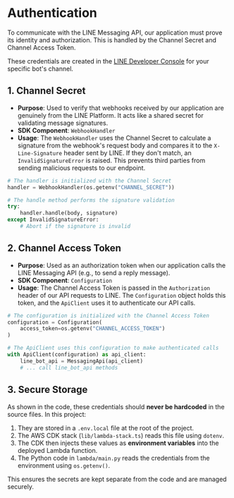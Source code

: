 # Authentication

To communicate with the LINE Messaging API, our application must prove its identity and authorization. This is handled by the Channel Secret and Channel Access Token.

These credentials are created in the [LINE Developer Console](https://developers.line.biz/console/) for your specific bot's channel.

## 1. Channel Secret

- **Purpose**: Used to verify that webhooks received by our application are genuinely from the LINE Platform. It acts like a shared secret for validating message signatures.
- **SDK Component**: `WebhookHandler`
- **Usage**: The `WebhookHandler` uses the Channel Secret to calculate a signature from the webhook's request body and compares it to the `X-Line-Signature` header sent by LINE. If they don't match, an `InvalidSignatureError` is raised. This prevents third parties from sending malicious requests to our endpoint.

```python
# The handler is initialized with the Channel Secret
handler = WebhookHandler(os.getenv("CHANNEL_SECRET"))

# The handle method performs the signature validation
try:
    handler.handle(body, signature)
except InvalidSignatureError:
    # Abort if the signature is invalid
```

## 2. Channel Access Token

- **Purpose**: Used as an authorization token when our application calls the LINE Messaging API (e.g., to send a reply message).
- **SDK Component**: `Configuration`
- **Usage**: The Channel Access Token is passed in the `Authorization` header of our API requests to LINE. The `Configuration` object holds this token, and the `ApiClient` uses it to authenticate our API calls.

```python
# The configuration is initialized with the Channel Access Token
configuration = Configuration(
    access_token=os.getenv("CHANNEL_ACCESS_TOKEN")
)

# The ApiClient uses this configuration to make authenticated calls
with ApiClient(configuration) as api_client:
    line_bot_api = MessagingApi(api_client)
    # ... call line_bot_api methods
```

## 3. Secure Storage

As shown in the code, these credentials should **never be hardcoded** in the source files. In this project:

1.  They are stored in a `.env.local` file at the root of the project.
2.  The AWS CDK stack (`lib/lambda-stack.ts`) reads this file using `dotenv`.
3.  The CDK then injects these values as **environment variables** into the deployed Lambda function.
4.  The Python code in `lambda/main.py` reads the credentials from the environment using `os.getenv()`.

This ensures the secrets are kept separate from the code and are managed securely.
